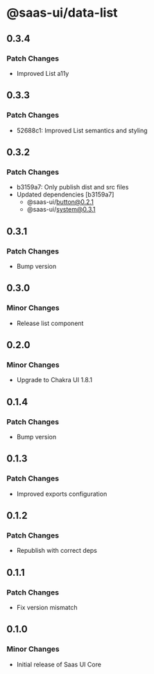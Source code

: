 # @saas-ui/data-list

## 0.3.4

### Patch Changes

- Improved List a11y

## 0.3.3

### Patch Changes

- 52688c1: Improved List semantics and styling

## 0.3.2

### Patch Changes

- b3159a7: Only publish dist and src files
- Updated dependencies [b3159a7]
  - @saas-ui/button@0.2.1
  - @saas-ui/system@0.3.1

## 0.3.1

### Patch Changes

- Bump version

## 0.3.0

### Minor Changes

- Release list component

## 0.2.0

### Minor Changes

- Upgrade to Chakra UI 1.8.1

## 0.1.4

### Patch Changes

- Bump version

## 0.1.3

### Patch Changes

- Improved exports configuration

## 0.1.2

### Patch Changes

- Republish with correct deps

## 0.1.1

### Patch Changes

- Fix version mismatch

## 0.1.0

### Minor Changes

- Initial release of Saas UI Core
